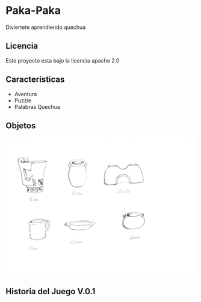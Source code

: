 # Paka-Paka
Diviertete aprendiendo quechua

## Licencia
Este proyecto esta bajo la licencia apache 2.0

## Caracteristicas
* Aventura
* Puzzle
* Palabras Quechua

## Objetos
![Objects](objetos1.jpg)

## Historia del Juego V.0.1
